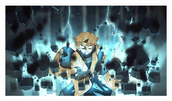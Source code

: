 <p align="center">

<img src="https://github.com/suyog-kulkarni-pst/suyog-kulkarni-pst/blob/main/%20gif.gif" width="750"/>
</p>
